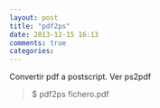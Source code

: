 ```yaml
---
layout: post
title: "pdf2ps"
date: 2013-12-15 16:13
comments: true
categories: 
---
```

Convertir pdf a postscript. Ver ps2pdf

>$ pdf2ps fichero.pdf

